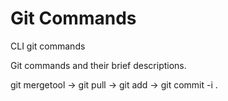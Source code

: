 # Git Commands
CLI git commands<br>


Git commands and their brief descriptions.

git mergetool -> git pull -> git add -> git commit -i .

